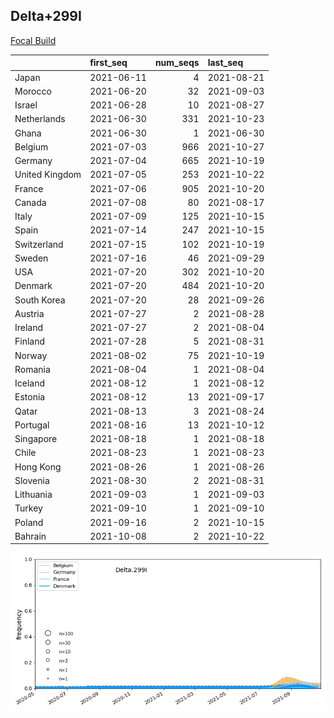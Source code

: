 

## Delta+299I
[Focal Build](https://nextstrain.org/groups/neherlab/ncov/Delta.299I?c=gt-S_299)

|                | first_seq   |   num_seqs | last_seq   |
|:---------------|:------------|-----------:|:-----------|
| Japan          | 2021-06-11  |          4 | 2021-08-21 |
| Morocco        | 2021-06-20  |         32 | 2021-09-03 |
| Israel         | 2021-06-28  |         10 | 2021-08-27 |
| Netherlands    | 2021-06-30  |        331 | 2021-10-23 |
| Ghana          | 2021-06-30  |          1 | 2021-06-30 |
| Belgium        | 2021-07-03  |        966 | 2021-10-27 |
| Germany        | 2021-07-04  |        665 | 2021-10-19 |
| United Kingdom | 2021-07-05  |        253 | 2021-10-22 |
| France         | 2021-07-06  |        905 | 2021-10-20 |
| Canada         | 2021-07-08  |         80 | 2021-08-17 |
| Italy          | 2021-07-09  |        125 | 2021-10-15 |
| Spain          | 2021-07-14  |        247 | 2021-10-15 |
| Switzerland    | 2021-07-15  |        102 | 2021-10-19 |
| Sweden         | 2021-07-16  |         46 | 2021-09-29 |
| USA            | 2021-07-20  |        302 | 2021-10-20 |
| Denmark        | 2021-07-20  |        484 | 2021-10-20 |
| South Korea    | 2021-07-20  |         28 | 2021-09-26 |
| Austria        | 2021-07-27  |          2 | 2021-08-28 |
| Ireland        | 2021-07-27  |          2 | 2021-08-04 |
| Finland        | 2021-07-28  |          5 | 2021-08-31 |
| Norway         | 2021-08-02  |         75 | 2021-10-19 |
| Romania        | 2021-08-04  |          1 | 2021-08-04 |
| Iceland        | 2021-08-12  |          1 | 2021-08-12 |
| Estonia        | 2021-08-12  |         13 | 2021-09-17 |
| Qatar          | 2021-08-13  |          3 | 2021-08-24 |
| Portugal       | 2021-08-16  |         13 | 2021-10-12 |
| Singapore      | 2021-08-18  |          1 | 2021-08-18 |
| Chile          | 2021-08-23  |          1 | 2021-08-23 |
| Hong Kong      | 2021-08-26  |          1 | 2021-08-26 |
| Slovenia       | 2021-08-30  |          2 | 2021-08-31 |
| Lithuania      | 2021-09-03  |          1 | 2021-09-03 |
| Turkey         | 2021-09-10  |          1 | 2021-09-10 |
| Poland         | 2021-09-16  |          2 | 2021-10-15 |
| Bahrain        | 2021-10-08  |          2 | 2021-10-22 |

![Overall trends Delta.299I](/overall_trends_figures/overall_trends_Delta.299I.png)